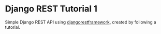# Django REST Tutorial 1
Simple Django REST API using [djangorestframework](https://www.django-rest-framework.org/), created by following a tutorial.

